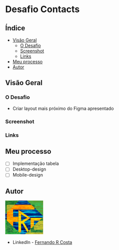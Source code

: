 # Desafio Contacts

## Índice

- [Visão Geral](#visão-geral)
  - [O Desafio](#o-desafio)
  - [Screenshot](#screenshot)
  - [Links](#links)
- [Meu processo](#meu-processo)
- [Autor](#autor)

## Visão Geral

### O Desafio

- Criar layout mais próximo do Figma apresentado

### Screenshot

<!-- ![](./public/desafio_MyPayments_Figma.png) -->

### Links

<!-- - Site URL: [MyPayments](https://desafio-mypayments.vercel.app/) -->

## Meu processo

- [ ] Implementação tabela
- [ ] Desktop-design
- [ ] Mobile-design

## Autor

<img src="./FRC.gif" width=120px>

- LinkedIn - [Fernando R Costa](https://www.linkedin.com/in/fernando-r-costa/)